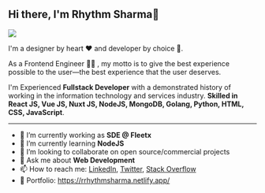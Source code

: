 
<!--
**rrhythmsharma/rrhythmsharma** is a ✨ _special_ ✨ repository because its `README.md` (this file) appears on your GitHub profile.

Here are some ideas to get you started:

- 🔭 I’m currently working on ...
- 🌱 I’m currently learning ...
- 👯 I’m looking to collaborate on ...
- 🤔 I’m looking for help with ...
- 💬 Ask me about ...
- 📫 How to reach me: ...
- 😄 Pronouns: ...
- ⚡ Fun fact: ...
-->


## Hi there, I'm Rhythm Sharma👋

![](https://github.com/halfrost/halfrost/blob/master/icons/header_.png)

I'm a designer by heart ❤️ and developer by choice 💪.

As a Frontend Engineer 👨‍💻 , my motto is to give the best experience possible to the user—the best experience that the user deserves.

I'm Experienced **Fullstack Developer** with a demonstrated history of working in the information technology and services industry. **Skilled in React JS, Vue JS, Nuxt JS, NodeJS, MongoDB, Golang, Python, HTML, CSS, JavaScript**.

---

- 🔭 I’m currently working as **SDE @ Fleetx**
- 🌱 I’m currently learning **NodeJS**
- 👯 I’m looking to collaborate on open source/commercial projects
- 💬 Ask me about **Web Development**
- 📫 How to reach me:
  [LinkedIn](https://www.linkedin.com/in/rrhythmsharma/), [Twitter](https://twitter.com/rrhythmsharma), [Stack Overflow](https://stackoverflow.com/users/9371371/rhythm-sharma)
- :art: Portfolio: https://rrhythmsharma.netlify.app/

